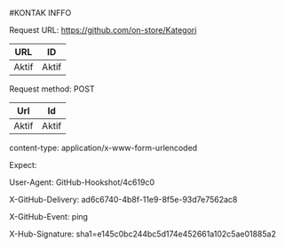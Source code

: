 #KONTAK INFFO

Request URL: https://github.com/on-store/Kategori

URL | ID
--- | ---
Aktif | Aktif

Request method: POST

Url | Id
--- | ---
Aktif | Aktif

content-type: application/x-www-form-urlencoded

Expect: 

User-Agent: GitHub-Hookshot/4c619c0

X-GitHub-Delivery: ad6c6740-4b8f-11e9-8f5e-93d7e7562ac8

X-GitHub-Event: ping

X-Hub-Signature: sha1=e145c0bc244bc5d174e452661a102c5ae01885a2
